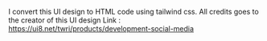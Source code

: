 I convert this UI design to HTML code using tailwind css.
All credits goes to the creator of this UI design
Link : https://ui8.net/twri/products/development-social-media
